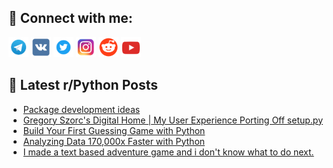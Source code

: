 ## 🔎 Connect with me:
[<img src="https://github.com/bullbesh/bullbesh/blob/main/images/Telegram.png" width="32" height="32" />](https://t.me/bullbesh)
[<img src="https://github.com/bullbesh/bullbesh/blob/main/images/VK.png" width="32" height="32" />](https://vk.com/bullbesh)
[<img src="https://github.com/bullbesh/bullbesh/blob/main/images/Twitter.png" width="32" height="32" />](https://twitter.com/bullbesh1)
[<img src="https://github.com/bullbesh/bullbesh/blob/main/images/Instagram.png" width="32" height="32" />](https://www.instagram.com/bullbesh)
[<img src="https://github.com/bullbesh/bullbesh/blob/main/images/Reddit.png" width="32" height="32" />](https://www.reddit.com/user/bullbesh)
[<img src="https://github.com/bullbesh/bullbesh/blob/main/images/YouTube.png" width="32" height="32" />](https://www.youtube.com/channel/UCtfjRs6uzgq5mfm8S06WTcg)

## 📕 Latest r/Python Posts
<!-- BLOG-POST-LIST:START -->
- [Package development ideas](https://www.reddit.com/r/Python/comments/17lbas1/package_development_ideas/)
- [Gregory Szorc&#39;s Digital Home | My User Experience Porting Off setup.py](https://www.reddit.com/r/Python/comments/17l9q92/gregory_szorcs_digital_home_my_user_experience/)
- [Build Your First Guessing Game with Python](https://www.reddit.com/r/Python/comments/17l8phw/build_your_first_guessing_game_with_python/)
- [Analyzing Data 170,000x Faster with Python](https://www.reddit.com/r/Python/comments/17l8lec/analyzing_data_170000x_faster_with_python/)
- [I made a text based adventure game and i don&#39;t know what to do next.](https://www.reddit.com/r/Python/comments/17l7kxr/i_made_a_text_based_adventure_game_and_i_dont/)
<!-- BLOG-POST-LIST:END -->
